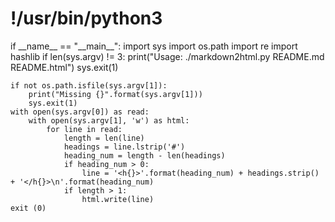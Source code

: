 <h1>!/usr/bin/python3</h1>
if __name__ == "__main__":
    import sys
    import os.path
    import re
    import hashlib
    if len(sys.argv) != 3:
        print("Usage: ./markdown2html.py README.md README.html")
        sys.exit(1)
    
    if not os.path.isfile(sys.argv[1]):
        print("Missing {}".format(sys.argv[1]))
        sys.exit(1)
    with open(sys.argv[0]) as read:
        with open(sys.argv[1], 'w') as html:
            for line in read:
                length = len(line)
                headings = line.lstrip('#')
                heading_num = length - len(headings)
                if heading_num > 0:
                    line = '<h{}>'.format(heading_num) + headings.strip() + '</h{}>\n'.format(heading_num)
                if length > 1:
                    html.write(line)
    exit (0)
